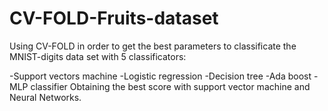 # CV-FOLD-Fruits-dataset
Using CV-FOLD in order to get the best parameters to classificate the MNIST-digits data set with 5 classificators: 

-Support vectors machine 
-Logistic regression 
-Decision tree -Ada boost -MLP classifier
Obtaining the best score with support vector machine and Neural Networks.
